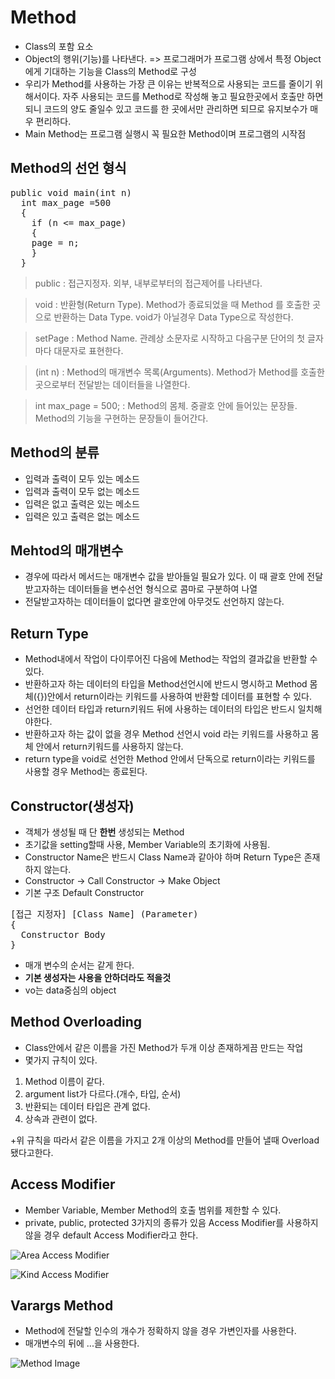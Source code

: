 Method
============
+ Class의 포함 요소
+ Object의 행위(기능)를 나타낸다. => 프로그래머가 프로그램 상에서 특정 Object에게 기대하는 기능을 Class의 Method로 구성
+ 우리가 Method를 사용하는 가장 큰 이유는 반복적으로 사용되는 코드를 줄이기 위해서이다.
  자주 사용되는 코드를 Method로 작성해 놓고 필요한곳에서 호출만 하면 되니
  코드의 양도 줄일수 있고 코드를 한 곳에서만 관리하면 되므로 유지보수가 매우 편리하다.
+ Main Method는 프로그램 실행시 꼭 필요한 Method이며 프로그램의 시작점


Method의 선언 형식
----------------------
<pre>public void main(int n)
  int max_page =500
  {
    if (n <= max_page)
    {
    page = n;
    }
  }</pre>
> public : 접근지정자. 외부, 내부로부터의 접근제어를 나타낸다.

> void : 반환형(Return Type). Method가 종료되었을 때 Method 를 호출한 곳으로 반환하는 Data Type. void가 아닐경우 Data Type으로 작성한다.

> setPage : Method Name. 관례상 소문자로 시작하고 다음구분 단어의 첫 글자 마다 대문자로 표현한다.

> (int n) : Method의 매개변수 목록(Arguments). Method가 Method를 호출한 곳으로부터 전달받는 데이터들을 나열한다.

> int max_page = 500; : Method의 몸체. 중괄호 안에 들어있는 문장들. Method의 기능을 구현하는 문장들이 들어간다.


Method의 분류
---------------
+ 입력과 출력이 모두 있는 메소드
+ 입력과 출력이 모두 없는 메소드
+ 입력은 없고 출력은 있는 메소드
+ 입력은 있고 출력은 없는 메소드


Mehtod의 매개변수
-----------------
+ 경우에 따라서 메서드는 매개변수 값을 받아들일 필요가 있다. 이 때 괄호 안에 전달받고자하는 데이터들을 변수선언 형식으로 콤마로 구분하여 나열
+ 전달받고자하는 데이터들이 없다면 괄호안에 아무것도 선언하지 않는다.


Return Type
-------------
+ Method내에서 작업이 다이루어진 다음에 Method는 작업의 결과값을 반환할 수 있다.
+ 반환하고자 하는 데이터의 타입을 Method선언시에 반드시 명시하고 Method 몸체({})안에서 
  return이라는 키워드를 사용하여 반환할 데이터를 표현할 수 있다.
+ 선언한 데이터 타입과 return키워드 뒤에 사용하는 데이터의 타입은 반드시 일치해야한다.
+ 반환하고자 하는 값이 없을 경우 Method 선언시 void 라는 키워드를 사용하고 몸체 안에서 return키워드를 사용하지 않는다.
+ return type을 void로 선언한 Method 안에서 단독으로 return이라는 키워드를 사용할 경우 Method는 종료된다.


Constructor(생성자)
-----------------
+ 객체가 생성될 때 단 **한번** 생성되는 Method
+ 초기값을 setting할때 사용, Member Variable의 초기화에 사용됨.
+ Constructor Name은 반드시 Class Name과 같아야 하며 Return Type은 존재하지 않는다.
+ Constructor -> Call Constructor -> Make Object
+ 기본 구조 Default Constructor

<pre>[접근 지정자] [Class Name] (Parameter)
{
  Constructor Body
}</pre>

+ 매개 변수의 순서는 같게 한다.
+ **기본 생성자는 사용을 안하더라도 적을것**
+ vo는 data중심의 object


Method Overloading
---------------------
+ Class안에서 같은 이름을 가진 Method가 두개 이상 존재하게끔 만드는 작업
+ 몇가지 규칙이 있다.
 1. Method 이름이 같다.
 2. argument list가 다르다.(개수, 타입, 순서)
 3. 반환되는 데이터 타입은 관계 없다.
 4. 상속과 관련이 없다.

+위 규칙을 따라서 같은 이름을 가지고 2개 이상의 Method를 만들어 낼때 Overload됐다고한다.


Access Modifier
---------------
+ Member Variable, Member Method의 호출 범위를 제한할 수 있다.
+ private, public, protected 3가지의 종류가 있음 Access Modifier를 사용하지 않을 경우 default Access Modifier라고 한다.

![Area Access Modifier](https://codepumpkin.com/wp-content/uploads/2017/09/accessModifier.png)

![Kind Access Modifier](https://thejavabook.files.wordpress.com/2016/10/java-access-modifiers.png?w=1400&h=9999)


Varargs Method
-------------
+ Method에 전달할 인수의 개수가 정확하지 않을 경우 가변인자를 사용한다.
+ 매개변수의 뒤에 ...을 사용한다.


![Method Image](http://www.shareshard.com/resources/images/ckeditor/20190417101538/20190417101538objectM.png)
